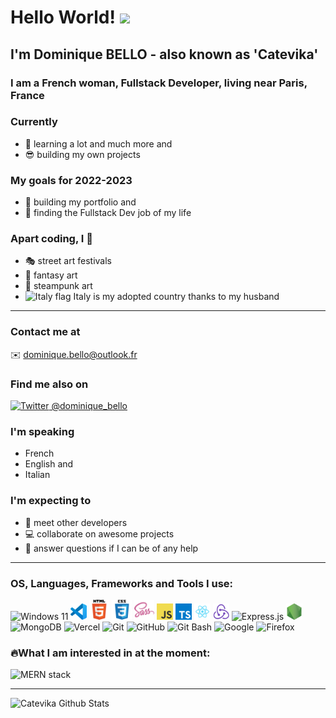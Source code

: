 # Hello World! <img src="https://raw.githubusercontent.com/MartinHeinz/MartinHeinz/master/wave.gif" width="30px">

## I'm Dominique BELLO - also known as 'Catevika'

### I am a French woman, Fullstack Developer, living near Paris, France

### Currently

- 👀 learning a lot and much more and
- 😎 building my own projects

### My goals for 2022-2023

- 🚀 building my portfolio and
- 💎 finding the Fullstack Dev job of my life

### Apart coding, I 💖

- 🎭 street art festivals
- 🦄 fantasy art
- 🎩 steampunk art
- <img alt="Italy flag" width="18px" src="https://flagcdn.com/w2560/it.png" /> Italy is my adopted country thanks to my husband

---

### Contact me at

✉️ dominique.bello@outlook.fr

### Find me also on

<a href="https://twitter.com/dominique_bello" ><img alt="Twitter" width="16px" src="https://upload.wikimedia.org/wikipedia/commons/4/4f/Twitter-logo.svg" /> @dominique_bello</a>

### I'm speaking

- French
- English and
- Italian

### I'm expecting to

- 🤝 meet other developers
- 💻 collaborate on awesome projects
- 🦊 answer questions if I can be of any help

---

### OS, Languages, Frameworks and Tools I use:

<img alt="Windows 11" width="26px" src="https://upload.wikimedia.org/wikipedia/commons/8/87/Windows_logo_-_2021.svg" /> <img alt="Visual Studio Code" width="26px" src="https://raw.githubusercontent.com/github/explore/80688e429a7d4ef2fca1e82350fe8e3517d3494d/topics/visual-studio-code/visual-studio-code.png" /> <img alt="HTML5" width="32px" src="https://raw.githubusercontent.com/github/explore/80688e429a7d4ef2fca1e82350fe8e3517d3494d/topics/html/html.png" /> <img alt="CSS3" width="32px" src="https://raw.githubusercontent.com/github/explore/80688e429a7d4ef2fca1e82350fe8e3517d3494d/topics/css/css.png" /> <img alt="Sass" width="32px" src="https://raw.githubusercontent.com/github/explore/80688e429a7d4ef2fca1e82350fe8e3517d3494d/topics/sass/sass.png" /> <img alt="JavaScript" width="26px" src="https://raw.githubusercontent.com/github/explore/80688e429a7d4ef2fca1e82350fe8e3517d3494d/topics/javascript/javascript.png" /> <img alt="Typescript" width="26px" src="https://raw.githubusercontent.com/github/explore/80688e429a7d4ef2fca1e82350fe8e3517d3494d/topics/typescript/typescript.png" /> <img alt="React" width="26px" src="https://raw.githubusercontent.com/github/explore/80688e429a7d4ef2fca1e82350fe8e3517d3494d/topics/react/react.png" /> <img alt="Redux" width="26px" src="https://raw.githubusercontent.com/github/explore/80688e429a7d4ef2fca1e82350fe8e3517d3494d/topics/redux/redux.png" /> <img alt="Express.js" width="26px" src="https://avatars.githubusercontent.com/u/5658226?s=200&v=4" /> <img alt="Node.js" width="26px" src="https://raw.githubusercontent.com/github/explore/80688e429a7d4ef2fca1e82350fe8e3517d3494d/topics/nodejs/nodejs.png" /> <img alt="MongoDB" height="26px" src="https://storage-us-gcs.bfldr.com/6x3q9bsq4nj777n8sbbnp6/v/1069931050/original/MongoDB_Logomark_ForestGreen.png?Expires=1673697951&KeyName=gcs-bfldr-prod&Signature=OqilJ3yGxZLCbYsSf0q-xC97PGw=" /> <img alt="Vercel" width="32px" src="https://avatars.githubusercontent.com/u/14985020?s=200&v=4" />
<img alt="Git" width="32px" src="https://upload.wikimedia.org/wikipedia/commons/3/3f/Git_icon.svg" /> <img alt="GitHub" width="26px" src="https://avatars.githubusercontent.com/u/9919?s=200&v=4" /> <img alt="Git Bash" width="26px" src="https://gitforwindows.org/img/gwindows_logo.png" /> <img alt="Google" width="26px" src="https://upload.wikimedia.org/wikipedia/commons/thumb/5/53/Google_%22G%22_Logo.svg/768px-Google_%22G%22_Logo.svg.png" /> <img alt="Firefox" width="26px" src="https://upload.wikimedia.org/wikipedia/commons/thumb/1/16/Firefox_logo%2C_2017.png/581px-Firefox_logo%2C_2017.png" />

### 🔥What I am interested in at the moment:

<img alt="MERN stack" height="128px" src="https://res.cloudinary.com/practicaldev/image/fetch/s--WPQ75f2s--/c_imagga_scale,f_auto,fl_progressive,h_420,q_auto,w_1000/https://dev-to-uploads.s3.amazonaws.com/uploads/articles/epv55hgtsfi8csprpj9u.jpg" />

---

![Catevika Github Stats](https://github-readme-stats.vercel.app/api?username=Catevika&show_icons=true&theme=merko)
